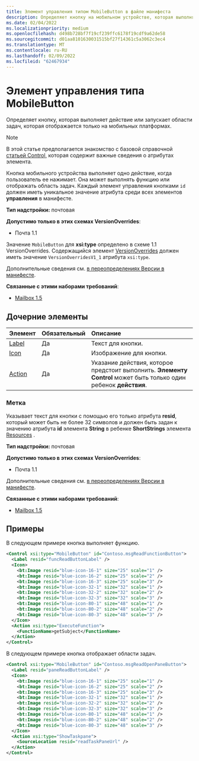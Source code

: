 ```yaml
---
title: Элемент управления типом MobileButton в файле манифеста
description: Определяет кнопку на мобильном устройстве, которая выполняет действие или запускает области задач.
ms.date: 02/04/2022
ms.localizationpriority: medium
ms.openlocfilehash: d498b728bf7f19cf239ffc6178f19cdf9a62de58
ms.sourcegitcommit: d01aa8101630031515bf27f14361c5a3062c3ec4
ms.translationtype: MT
ms.contentlocale: ru-RU
ms.lasthandoff: 02/09/2022
ms.locfileid: "62467934"
---
```

# <a name="control-element-of-type-mobilebutton"></a>Элемент управления типа MobileButton

Определяет кнопку, которая выполняет действие или запускает области задач, которая отображается только на мобильных платформах.

> [!NOTE]
> В этой статье предполагается знакомство с базовой справочной [статьей Control,](control.md) которая содержит важные сведения о атрибутах элемента.

Кнопка мобильного устройства выполняет одно действие, когда пользователь ее нажимает. Она может выполнять функцию или отображать область задач. Каждый элемент управления кнопками `id` должен иметь уникальное значение атрибута среди всех элементов **управления** в манифесте.

**Тип надстройки:** почтовая

**Допустимо только в этих схемах VersionOverrides**:

- Почта 1.1

Значение `MobileButton` для **xsi:type** определено в схеме 1.1 VersionOverrides. Содержащийся элемент [VersionOverrides](versionoverrides.md) должен иметь значение `VersionOverridesV1_1` атрибута `xsi:type`.

Дополнительные сведения см. [в переопределениях Версии в манифесте](../../develop/add-in-manifests.md#version-overrides-in-the-manifest).

**Связанные с этими наборами требований**:

- [Mailbox 1.5](../../reference/objectmodel/requirement-set-1.5/outlook-requirement-set-1.5.md)

## <a name="child-elements"></a>Дочерние элементы

|  Элемент |  Обязательный  |  Описание  |
|:-----|:-----|:-----|
|  [Label](#label)     | Да |  Текст для кнопки. |
|  [Icon](icon.md)      | Да |  Изображение для кнопки.         |
|  [Action](action.md)    | Да |  Указание действия, которое предстоит выполнить. **Элементу Control** может быть только один ребенок **действия**. |

### <a name="label"></a>Метка

Указывает текст для кнопки с помощью его только атрибута **resid**, который может быть не более 32 символов и должен быть задан к значению атрибута **id** элемента **String** в ребенке **ShortStrings** элемента [Resources](resources.md) .

**Тип надстройки:** почтовая

**Допустимо только в этих схемах VersionOverrides**:

- Почта 1.1

Дополнительные сведения см. [в переопределениях Версии в манифесте](../../develop/add-in-manifests.md#version-overrides-in-the-manifest).

**Связанные с этими наборами требований**:

- [Mailbox 1.5](../../reference/objectmodel/requirement-set-1.5/outlook-requirement-set-1.5.md)

## <a name="examples"></a>Примеры

В следующем примере кнопка выполняет функцию.

```xml
<Control xsi:type="MobileButton" id="Contoso.msgReadFunctionButton">
  <Label resid="funcReadButtonLabel" />
  <Icon>
    <bt:Image resid="blue-icon-16-1" size="25" scale="1" />
    <bt:Image resid="blue-icon-16-2" size="25" scale="2" />
    <bt:Image resid="blue-icon-16-3" size="25" scale="3" />
    <bt:Image resid="blue-icon-32-1" size="32" scale="1" />
    <bt:Image resid="blue-icon-32-2" size="32" scale="2" />
    <bt:Image resid="blue-icon-32-3" size="32" scale="3" />
    <bt:Image resid="blue-icon-80-1" size="48" scale="1" />
    <bt:Image resid="blue-icon-80-2" size="48" scale="2" />
    <bt:Image resid="blue-icon-80-3" size="48" scale="3" />
  </Icon>
  <Action xsi:type="ExecuteFunction">
    <FunctionName>getSubject</FunctionName>
  </Action>
</Control>
```

В следующем примере кнопка отображает области задач.

```xml
<Control xsi:type="MobileButton" id="Contoso.msgReadOpenPaneButton">
  <Label resid="paneReadButtonLabel" />
  <Icon>
    <bt:Image resid="blue-icon-16-1" size="25" scale="1" />
    <bt:Image resid="blue-icon-16-2" size="25" scale="2" />
    <bt:Image resid="blue-icon-16-3" size="25" scale="3" />
    <bt:Image resid="blue-icon-32-1" size="32" scale="1" />
    <bt:Image resid="blue-icon-32-2" size="32" scale="2" />
    <bt:Image resid="blue-icon-32-3" size="32" scale="3" />
    <bt:Image resid="blue-icon-80-1" size="48" scale="1" />
    <bt:Image resid="blue-icon-80-2" size="48" scale="2" />
    <bt:Image resid="blue-icon-80-3" size="48" scale="3" />
  </Icon>
  <Action xsi:type="ShowTaskpane">
    <SourceLocation resid="readTaskPaneUrl" />
  </Action>
</Control>
```

